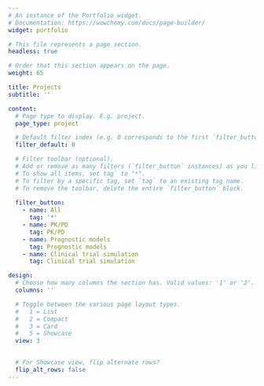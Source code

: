 ```yaml
---
# An instance of the Portfolio widget.
# Documentation: https://wowchemy.com/docs/page-builder/
widget: portfolio

# This file represents a page section.
headless: true

# Order that this section appears on the page.
weight: 65

title: Projects
subtitle: ''

content:
  # Page type to display. E.g. project.
  page_type: project

  # Default filter index (e.g. 0 corresponds to the first `filter_button` instance below).
  filter_default: 0

  # Filter toolbar (optional).
  # Add or remove as many filters (`filter_button` instances) as you like.
  # To show all items, set tag` to "*".
  # To filter by a specific tag, set `tag` to an existing tag name.
  # To remove the toolbar, delete the entire `filter_button` block.
  
  filter_button:
    - name: All
      tag: '*'
    - name: PK/PD
      tag: PK/PD
    - name: Prognostic models
      tag: Prognostic models
    - name: Clinical trial simulation
      tag: Clinical trial simulation

design:
  # Choose how many columns the section has. Valid values: '1' or '2'.
  columns: ''

  # Toggle between the various page layout types.
  #   1 = List
  #   2 = Compact
  #   3 = Card
  #   5 = Showcase
  view: 3
  

  # For Showcase view, flip alternate rows?
  flip_alt_rows: false
---
```

